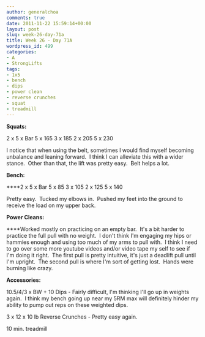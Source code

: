 ```yaml
---
author: generalchoa
comments: true
date: 2011-11-22 15:59:14+00:00
layout: post
slug: week-26-day-71a
title: Week 26 - Day 71A
wordpress_id: 499
categories:
- A
- StrongLifts
tags:
- 1x5
- bench
- dips
- power clean
- reverse crunches
- squat
- treadmill
---
```


**Squats:**

2 x 5 x Bar
5 x 165
3 x 185
2 x 205
5 x 230

I notice that when using the belt, sometimes I would find myself becoming unbalance and leaning forward.  I think I can alleviate this with a wider stance.  Other than that, the lift was pretty easy.  Belt helps a lot.

**Bench:**

****2 x 5 x Bar
5 x 85
3 x 105
2 x 125
5 x 140

Pretty easy.  Tucked my elbows in.  Pushed my feet into the ground to receive the load on my upper back.

**Power Cleans:**

****Worked mostly on practicing on an empty bar.  It's a bit harder to practice the full pull with no weight.  I don't think I'm engaging my hips or hammies enough and using too much of my arms to pull with.  I think I need to go over some more youtube videos and/or video tape my self to see if I'm doing it right.  The first pull is pretty intuitive, it's just a deadlift pull until I'm upright.  The second pull is where I'm sort of getting lost.  Hands were burning like crazy.

**Accessories:**

10.5/4/3 x BW + 10 Dips - Fairly difficult, I'm thinking I'll go up in weights again.  I think my bench going up near my 5RM max will definitely hinder my ability to pump out reps on these weighted dips.

3 x 12 x 10 lb Reverse Crunches - Pretty easy again.

10 min. treadmill
